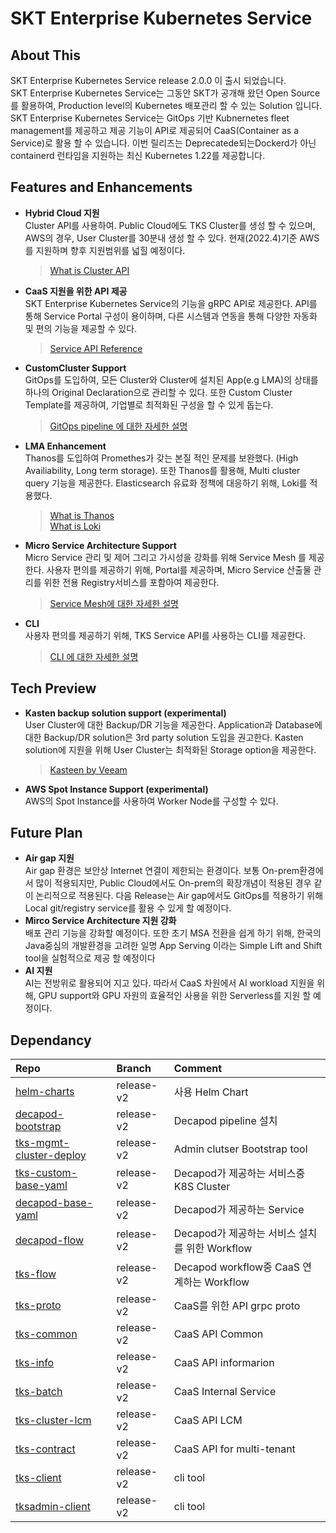 # SKT Enterprise Kubernetes Service

## About This
SKT Enterprise Kubernetes Service release 2.0.0 이 출시 되었습니다.   
SKT Enterprise Kubernetes Service는 그동안 SKT가 공개해 왔던 Open Source를 활용하여, Production level의 Kubernetes 배포관리 할 수 있는 Solution 입니다. SKT Enterprise Kubernetes Service는 GitOps 기반 Kubnernetes fleet management를 제공하고 제공 기능이 API로 제공되어 CaaS(Container as a Service)로 활용 할 수 있습니다.  이번 릴리즈는 Deprecatede되는Dockerd가 아닌containerd 런타임을 지원하는 최신 Kubernetes 1.22를 제공합니다.

## Features and Enhancements
- **Hybrid Cloud 지원**    
    Cluster API를 사용하여. Public Cloud에도 TKS Cluster를 생성 할 수 있으며, AWS의 경우, User Cluster를 30분내 생성 할 수 있다.
    현재(2022.4)기준 AWS를 지원하며 향후 지원범위를 넓힐 예정이다.   
    >[What is Cluster API](https://cluster-api.sigs.k8s.io/)
    
- **CaaS 지원을 위한 API 제공**   
    SKT Enterprise Kubernetes Service의 기능을 gRPC API로 제공한다. API를 통해 Service Portal 구성이 용이하며, 다른 시스템과 연동을 통해 다양한 자동화 및 편의 기능을 제공할 수 있다.   
    >[Service API Reference](../api/2-0-0.md)
    
- **CustomCluster Support**   
    GitOps를 도입하여, 모든 Cluster와 Cluster에 설치된 App(e.g LMA)의 상태를 하나의 Original Declaration으로 관리할 수 있다.
    또한 Custom Cluster Template를 제공하여, 기업별로 최적화된 구성을 할 수 있게 돕는다.   
    > [GitOps pipeline 에 대한 자세한 설명](../tksgitops.md)   
    
- **LMA Enhancement**   
    Thanos를 도입하여 Promethes가 갖는 본질 적인 문제를 보완했다. (High Availiability, Long term storage). 또한 Thanos를 활용해, Multi cluster query 기능을 제공한다.
    Elasticsearch 유료화 정책에 대응하기 위해, Loki를 적용했다.   
    > [What is Thanos](https://github.com/thanos-io/thanos)   
    > [What is Loki](https://github.com/grafana/loki)   

- **Micro Service Architecture Support**   
    Micro Service 관리 및 제어 그리고 가시성을 강화를 위해 Service Mesh 를 제공한다.
    사용자 편의를 제공하기 위해, Portal를 제공하며, Micro Service 산출물 관리를 위한 전용 Registry서비스를 포함아여 제공한다.   
    > [Service Mesh에 대한 자세한 설명](https://istio.io/latest/about/service-mesh/)

- **CLI**   
    사용자 편의를 제공하기 위해, TKS Service API를 사용하는 CLI를 제공한다.  
    > [CLI 에 대한 자세한 설명](../api/2-0-0.md)

## Tech Preview
- **Kasten backup solution support (experimental)**   
    User Cluster에 대한 Backup/DR 기능을 제공한다. 
    Application과 Database에 대한 Backup/DR solution은 3rd party solution 도입을 권고한다. Kasten solution에 지원을 위해 User Cluster는 최적화된 Storage option을 제공한다.   
    > [Kasteen by Veeam](https://www.kasten.io/)

- **AWS Spot Instance Support (experimental)**   
    AWS의 Spot Instance를 사용하여 Worker Node를 구성할 수 있다.
## Future Plan
- **Air gap 지원**   
    Air gap 환경은 보안상 Internet 연결이 제한되는 환경이다. 보통 On-prem환경에서 많이 적용되지만, Public Cloud에서도 On-prem의 확장개념이 적용된 경우 같이 논리적으로 적용된다.
    다음 Release는 Air gap에서도 GitOps를 적용하기 위해 Local git/registry service를 활용 수 있게 할 예정이다.
- **Mirco Service Architecture 지원 강화**   
    배포 관리 기능을 강화할 예정이다. 또한 초기 MSA 전환을 쉽게 하기 위해, 한국의 Java중심의 개발환경을 고려한 일명 App Serving 이라는 Simple Lift and Shift tool을 실험적으로 제공 할 예정이다
- **AI 지원**   
    AI는 전방위로 활용되어 지고 있다. 따라서 CaaS 차원에서 AI workload 지원을 위해, GPU support와 GPU 자원의 효율적인 사용을 위한 Serverless를 지원 할 예정이다.
## Dependancy
|Repo|Branch|Comment|
|:---|:---|:---|
|[helm-charts](https://github.com/openinfradev/helm-charts)|release-v2|사용 Helm Chart|
|[decapod-bootstrap](https://github.com/openinfradev/decapod-bootstrap)|release-v2|Decapod pipeline 설치|
|[tks-mgmt-cluster-deploy ](https://github.com/openinfradev/tks-mgmt-cluster-deploy)|release-v2|Admin clutser Bootstrap tool|
|[tks-custom-base-yaml](https://github.com/openinfradev/tks-custom-base-yaml)|release-v2|Decapod가 제공하는 서비스중 K8S Cluster|
|[decapod-base-yaml](https://github.com/openinfradev/decapod-base-yaml)|release-v2|Decapod가 제공하는 Service|
|[decapod-flow](https://github.com/openinfradev/decapod-flow)|release-v2|Decapod가 제공하는 서비스 설치를 위한 Workflow|
|[tks-flow](https://github.com/openinfradev/tks-flow)|release-v2|Decapod workflow중 CaaS 연계하는 Workflow|
|[tks-proto](https://github.com/openinfradev/tks-proto)|release-v2|CaaS를 위한 API grpc proto|
|[tks-common](https://github.com/openinfradev/tks-common)|release-v2|CaaS API Common|
|[tks-info](https://github.com/openinfradev/tks-info)|release-v2|CaaS API informarion|
|[tks-batch](https://github.com/openinfradev/tks-batch)|release-v2|CaaS Internal Service|
|[tks-cluster-lcm](https://github.com/openinfradev/tks-cluster-lcm)|release-v2|CaaS API LCM|
|[tks-contract](https://github.com/openinfradev/tks-contract)|release-v2|CaaS API for multi-tenant|
|[tks-client](https://github.com/openinfradev/tks-client)|release-v2|cli tool|
|[tksadmin-client](https://github.com/openinfradev/tksadmin-client)|release-v2|cli tool|
